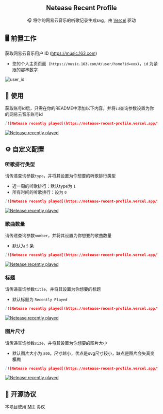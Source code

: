 <p align="center">
  <h2 align="center">Netease Recent Profile</h2>
  <p align="center">🎧 将你的网易云音乐的听歌记录生成svg，由 <a target="_blank" href="https://vercel.com">Vercel</a> 驱动</p>
</p>

## 🖥 前置工作

获取网易云音乐用户 ID (https://music.163.com)

- 您的个人主页页面（`https://music.163.com/#/user/home?id=xxx`），`id` 为紧跟的那串数字

![user_id](https://user-images.githubusercontent.com/44596995/200237164-bf3b1c62-b2ee-4569-b5bf-bda06b09db08.png)

## 🔨 使用

获取账号id后，只需在你的README中添加以下内容，并将`id`查询参数设置为你的网易云音乐账号id

```md
[![Netease recently played](https://netease-recent-profile.vercel.app/?id=126764012)](https://netease-recent-profile.vercel.app/?id=126764012)
```

[![Netease recently played](https://netease-recent-profile.vercel.app/?id=126764012)](https://netease-recent-profile.vercel.app/?id=126764012)

## ⚙ 自定义配置

### 听歌排行类型

请传递查询参数`type`，并将其设置为你想要的听歌排行类型

- 近一周的听歌排行：默认type为 `1`
- 所有时间的听歌排行：设为 `0`

```md
[![Netease recently played](https://netease-recent-profile.vercel.app/?id=126764012&type=0)](https://netease-recent-profile.vercel.app/?id=126764012&type=0)
```

[![Netease recently played](https://netease-recent-profile.vercel.app/?id=126764012&type=0)](https://netease-recent-profile.vercel.app/?id=126764012&type=0)

### 歌曲数量

请传递查询参数`number`，并将其设置为你想要的歌曲数量

- 默认为 `5` 条

```md
[![Netease recently played](https://netease-recent-profile.vercel.app/?id=126764012&number=3)](https://netease-recent-profile.vercel.app/?id=126764012&number=3)
```

[![Netease recently played](https://netease-recent-profile.vercel.app/?id=126764012&number=3)](https://netease-recent-profile.vercel.app/?id=126764012&number=3)

### 标题

请传递查询参数`title`，并将其设置为你想要的标题

- 默认标题为 `Recently Played`

```md
[![Netease recently played](https://netease-recent-profile.vercel.app/?id=126764012&title=最近在听)](https://netease-recent-profile.vercel.app/?id=126764012&title=最近在听)
```

[![Netease recently played](https://netease-recent-profile.vercel.app/?id=126764012&title=最近在听)](https://netease-recent-profile.vercel.app/?id=126764012&title=最近在听)

### 图片尺寸

请传递查询参数`size`，并将其设置为你想要的图片大小

- 默认图片大小为 `800`，尺寸越小，优点是svg尺寸较小，缺点是图片会失真变模糊

```md
[![Netease recently played](https://netease-recent-profile.vercel.app/?id=126764012&size=60)](https://netease-recent-profile.vercel.app/?id=126764012&size=60)
```

[![Netease recently played](https://netease-recent-profile.vercel.app/?id=126764012&size=60)](https://netease-recent-profile.vercel.app/?id=126764012&size=60)

## 📄 开源协议

本项目使用 [MIT](./LICENSE) 协议

